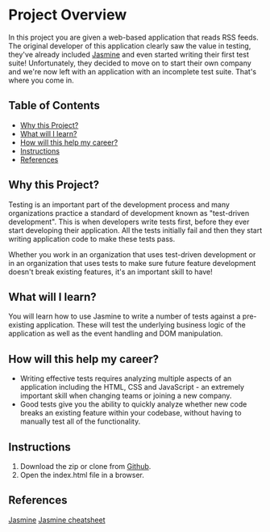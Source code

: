 # Project Overview

In this project you are given a web-based application that reads RSS feeds. The original developer of this application clearly saw the value in testing, they've already included [Jasmine](http://jasmine.github.io/) and even started writing their first test suite! Unfortunately, they decided to move on to start their own company and we're now left with an application with an incomplete test suite. That's where you come in.

## Table of Contents

* [Why this Project?](#Why-this-Project)
* [What will I learn?](#What-will-I-learn)
* [How will this help my career?](#How-will-this-help-my-career)
* [Instructions](#Instructions)
* [References](#References)


## Why this Project?

Testing is an important part of the development process and many organizations practice a standard of development known as "test-driven development". This is when developers write tests first, before they ever start developing their application. All the tests initially fail and then they start writing application code to make these tests pass.

Whether you work in an organization that uses test-driven development or in an organization that uses tests to make sure future feature development doesn't break existing features, it's an important skill to have!


## What will I learn?

You will learn how to use Jasmine to write a number of tests against a pre-existing application. These will test the underlying business logic of the application as well as the event handling and DOM manipulation.


## How will this help my career?

* Writing effective tests requires analyzing multiple aspects of an application including the HTML, CSS and JavaScript - an extremely important skill when changing teams or joining a new company.
* Good tests give you the ability to quickly analyze whether new code breaks an existing feature within your codebase, without having to manually test all of the functionality.

## Instructions

1. Download the zip or clone from [Github](https://github.com/ajmhyd/FeedReader.git).
2. Open the index.html file in a browser.

## References

[Jasmine](https://jasmine.github.io/)
[Jasmine cheatsheet](https://devhints.io/jasmine)
